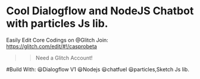 
# Cool Dialogflow and NodeJS Chatbot with particles Js lib.

Easily Edit Core Codings on @Glitch  Join: https://glitch.com/edit/#!/casprobeta

>>Need a Glitch Account!

#Build With:
😃Dialogflow V1
😃Nodejs
😃chatfuel
😃particles,Sketch Js lib.

